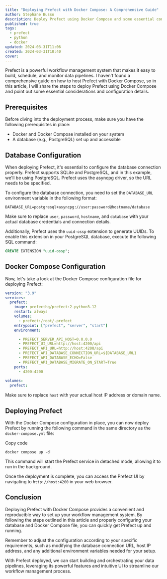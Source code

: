 ```yaml
---
title: "Deploying Prefect with Docker Compose: A Comprehensive Guide"
author: Stephane Busso
description: Deploy Prefect using Docker Compose and some essential considerations and configuration details
published: true
tags:
  - prefect
  - python
  - docker
updated: 2024-03-31T11:06
created: 2024-03-31T10:40
cover: 
---
```

Prefect is a powerful workflow management system that makes it easy to build, schedule, and monitor data pipelines. I haven't found a comprehensive guide on how to host Prefect with Docker Compose, so in this article, I will share the steps to deploy Prefect using Docker Compose and point out some essential considerations and configuration details.

## Prerequisites

Before diving into the deployment process, make sure you have the following prerequisites in place:

- Docker and Docker Compose installed on your system
- A database (e.g., PostgreSQL) set up and accessible

## Database Configuration

When deploying Prefect, it's essential to configure the database connection properly. Prefect supports SQLite and PostgreSQL, and in this example, we'll be using PostgreSQL. Prefect uses the asyncpg driver, so the URL needs to be specified.

To configure the database connection, you need to set the `DATABASE_URL` environment variable in the following format:

`DATABASE_URL=postgresql+asyncpg://user:password@hostname/database`

Make sure to replace `user`, `password`, `hostname`, and `database` with your actual database credentials and connection details.

Additionally, Prefect uses the `uuid-ossp` extension to generate UUIDs. To enable this extension in your PostgreSQL database, execute the following SQL command:

```sql
CREATE EXTENSION "uuid-ossp";
```

## Docker Compose Configuration

Now, let's take a look at the Docker Compose configuration file for deploying Prefect:

```yaml
version: "3.9"
services:
  prefect:
    image: prefecthq/prefect:2-python3.12
    restart: always
    volumes:
      - prefect:/root/.prefect
    entrypoint: ["prefect", "server", "start"]
    environment:

      - PREFECT_SERVER_API_HOST=0.0.0.0
      - PREFECT_UI_URL=http://host:4200/api
      - PREFECT_API_URL=http://host:4200/api
      - PREFECT_API_DATABASE_CONNECTION_URL=${DATABASE_URL}
      - PREFECT_API_DATABASE_ECHO=False
      - PREFECT_API_DATABASE_MIGRATE_ON_START=True
    ports:
      - 4200:4200
      
volumes:
  prefect:
```

Make sure to replace `host` with your actual host IP address or domain name.
## Deploying Prefect

With the Docker Compose configuration in place, you can now deploy Prefect by running the following command in the same directory as the `docker-compose.yml` file:

Copy code

`docker compose up -d`

This command will start the Prefect service in detached mode, allowing it to run in the background.

Once the deployment is complete, you can access the Prefect UI by navigating to `http://host:4200` in your web browser.

## Conclusion

Deploying Prefect with Docker Compose provides a convenient and reproducible way to set up your workflow management system. By following the steps outlined in this article and properly configuring your database and Docker Compose file, you can quickly get Prefect up and running.

Remember to adjust the configuration according to your specific requirements, such as modifying the database connection URL, host IP address, and any additional environment variables needed for your setup.

With Prefect deployed, we can start building and orchestrating your data pipelines, leveraging its powerful features and intuitive UI to streamline our workflow management process.